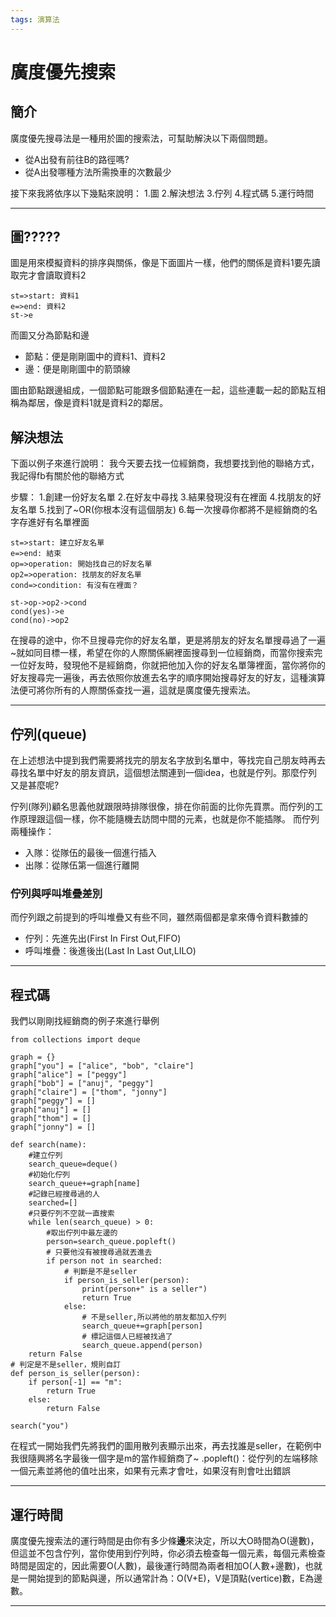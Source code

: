 ```yaml
---
tags: 演算法
---
```

# 廣度優先搜索
 
## 簡介

廣度優先搜尋法是一種用於圖的搜索法，可幫助解決以下兩個問題。

- 從A出發有前往B的路徑嗎?
- 從A出發哪種方法所需換車的次數最少

接下來我將依序以下幾點來說明：
1.圖
2.解決想法
3.佇列
4.程式碼
5.運行時間

---
## 圖?????
圖是用來模擬資料的排序與關係，像是下面圖片一樣，他們的關係是資料1要先讀取完才會讀取資料2
```flow
st=>start: 資料1
e=>end: 資料2
st->e
```
而圖又分為節點和邊

- 節點：便是剛剛圖中的資料1、資料2
- 邊：便是剛剛圖中的箭頭線

圖由節點跟邊組成，一個節點可能跟多個節點連在一起，這些連載一起的節點互相稱為鄰居，像是資料1就是資料2的鄰居。

## 解決想法

下面以例子來進行說明：
我今天要去找一位經銷商，我想要找到他的聯絡方式，我記得fb有關於他的聯絡方式

步驟：
1.創建一份好友名單
2.在好友中尋找
3.結果發現沒有在裡面
4.找朋友的好友名單
5.找到了~OR(你根本沒有這個朋友)
6.每一次搜尋你都將不是經銷商的名字存進好有名單裡面
```flow
st=>start: 建立好友名單
e=>end: 結束
op=>operation: 開始找自己的好友名單
op2=>operation: 找朋友的好友名單
cond=>condition: 有沒有在裡面？

st->op->op2->cond
cond(yes)->e
cond(no)->op2
```
在搜尋的途中，你不旦搜尋完你的好友名單，更是將朋友的好友名單搜尋過了一遍~就如同目標一樣，希望在你的人際關係網裡面搜尋到一位經銷商，而當你搜索完一位好友時，發現他不是經銷商，你就把他加入你的好友名單簿裡面，當你將你的好友搜尋完一遍後，再去依照你放進去名字的順序開始搜尋好友的好友，這種演算法便可將你所有的人際關係查找一遍，這就是廣度優先搜索法。

---
## 佇列(queue)

在上述想法中提到我們需要將找完的朋友名字放到名單中，等找完自己朋友時再去尋找名單中好友的朋友資訊，這個想法關連到一個idea，也就是佇列。那麼佇列又是甚麼呢?

佇列(隊列)顧名思義他就跟限時排隊很像，排在你前面的比你先買票。而佇列的工作原理跟這個一樣，你不能隨機去訪問中間的元素，也就是你不能插隊。
而佇列兩種操作：

- 入隊：從隊伍的最後一個進行插入
- 出隊：從隊伍第一個進行離開

### 佇列與呼叫堆疊差別
而佇列跟之前提到的呼叫堆疊又有些不同，雖然兩個都是拿來傳令資料數據的

- 佇列：先進先出(First In First Out,FIFO)
- 呼叫堆疊：後進後出(Last In Last Out,LILO)

---
## 程式碼

我們以剛剛找經銷商的例子來進行舉例

```python=
from collections import deque

graph = {}
graph["you"] = ["alice", "bob", "claire"]
graph["alice"] = ["peggy"]
graph["bob"] = ["anuj", "peggy"]
graph["claire"] = ["thom", "jonny"]
graph["peggy"] = []
graph["anuj"] = []
graph["thom"] = []
graph["jonny"] = []

def search(name):
    #建立佇列
	search_queue=deque()
    #初始化佇列
	search_queue+=graph[name]
    #記錄已經搜尋過的人
	searched=[]
    #只要佇列不空就一直搜索
	while len(search_queue) > 0:
        #取出佇列中最左邊的
		person=search_queue.popleft()
        # 只要他沒有被搜尋過就丟進去
		if person not in searched:
            # 判斷是不是seller
			if person_is_seller(person):
				print(person+" is a seller")
				return True
			else:
                # 不是seller,所以將他的朋友都加入佇列
				search_queue+=graph[person]
                # 標記這個人已經被找過了
				search_queue.append(person)
	return False
# 判定是不是seller，規則自訂
def person_is_seller(person):
	if person[-1] == "m":
		return True
	else:
		return False

search("you")
```
在程式一開始我們先將我們的圖用散列表顯示出來，再去找誰是seller，在範例中我很隨興將名字最後一個字是m的當作經銷商了~
.popleft()：從佇列的左端移除一個元素並將他的值吐出來，如果有元素才會吐，如果沒有則會吐出錯誤

---
## 運行時間

廣度優先搜索法的運行時間是由你有多少條**邊**來決定，所以大O時間為O(邊數)，但這並不包含佇列，當你使用到佇列時，你必須去檢查每一個元素，每個元素檢查時間是固定的，因此需要O(人數)，最後運行時間為兩者相加O(人數+邊數)，也就是一開始提到的節點與邊，所以通常計為：O(V+E)，V是頂點(vertice)數，E為邊數。

---